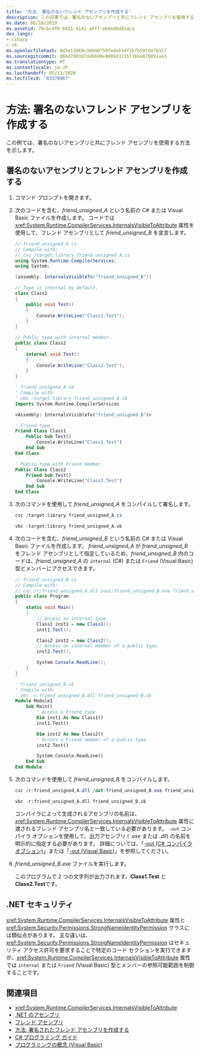 ```yaml
---
title: '方法: 署名のないフレンド アセンブリを作成する'
description: この記事では、署名のないアセンブリと共にフレンド アセンブリを使用する方法を示します。 .NET セキュリティについての情報が含まれています。
ms.date: 08/19/2019
ms.assetid: 78cbc4f0-b021-4141-a4ff-eb4edbd814ca
dev_langs:
- csharp
- vb
ms.openlocfilehash: 8d3e13669c36048759fedeb3df1bfb59fd476317
ms.sourcegitcommit: d6bd7903d7d46698e9d89d3725f3bb4876891aa3
ms.translationtype: HT
ms.contentlocale: ja-JP
ms.lasthandoff: 05/13/2020
ms.locfileid: "83378967"
---
```

# <a name="how-to-create-unsigned-friend-assemblies"></a>方法: 署名のないフレンド アセンブリを作成する

この例では、署名のないアセンブリと共にフレンド アセンブリを使用する方法を示します。

## <a name="create-an-assembly-and-a-friend-assembly"></a>署名のないアセンブリとフレンド アセンブリを作成する

1. コマンド プロンプトを開きます。

2. 次のコードを含む、*friend_unsigned_A* という名前の C# または Visual Basic ファイルを作成します。 コードでは <xref:System.Runtime.CompilerServices.InternalsVisibleToAttribute> 属性を使用して、フレンド アセンブリとして *friend_unsigned_B* を宣言します。

   ```csharp
   // friend_unsigned_A.cs
   // Compile with:
   // csc /target:library friend_unsigned_A.cs
   using System.Runtime.CompilerServices;
   using System;

   [assembly: InternalsVisibleTo("friend_unsigned_B")]

   // Type is internal by default.
   class Class1
   {
       public void Test()
       {
           Console.WriteLine("Class1.Test");
       }
   }

   // Public type with internal member.
   public class Class2
   {
       internal void Test()
       {
           Console.WriteLine("Class2.Test");
       }
   }
   ```

   ```vb
   ' friend_unsigned_A.vb
   ' Compile with:
   ' vbc -target:library friend_unsigned_A.vb
   Imports System.Runtime.CompilerServices

   <Assembly: InternalsVisibleTo("friend_unsigned_B")>

   ' Friend type.
   Friend Class Class1
       Public Sub Test()
           Console.WriteLine("Class1.Test")
       End Sub
   End Class

   ' Public type with Friend member.
   Public Class Class2
       Friend Sub Test()
           Console.WriteLine("Class2.Test")
       End Sub
   End Class
   ```

3. 次のコマンドを使用して *friend_unsigned_A* をコンパイルして署名します。

   ```csharp
   csc /target:library friend_unsigned_A.cs
   ```

   ```vb
   vbc -target:library friend_unsigned_A.vb
   ```

4. 次のコードを含む、*friend_unsigned_B* という名前の C# または Visual Basic ファイルを作成します。 *friend_unsigned_A* が *friend_unsigned_B* をフレンド アセンブリとして指定しているため、*friend_unsigned_B* 内のコードは、*friend_unsigned_A* の `internal` (C#) または `Friend` (Visual Basic) 型とメンバーにアクセスできます。

   ```csharp
   // friend_unsigned_B.cs
   // Compile with:
   // csc /r:friend_unsigned_A.dll /out:friend_unsigned_B.exe friend_unsigned_B.cs
   public class Program
   {
       static void Main()
       {
           // Access an internal type.
           Class1 inst1 = new Class1();
           inst1.Test();

           Class2 inst2 = new Class2();
           // Access an internal member of a public type.
           inst2.Test();

           System.Console.ReadLine();
       }
   }
   ```

   ```vb
   ' friend_unsigned_B.vb
   ' Compile with:
   ' vbc -r:friend_unsigned_A.dll friend_unsigned_B.vb
   Module Module1
       Sub Main()
           ' Access a Friend type.
           Dim inst1 As New Class1()
           inst1.Test()

           Dim inst2 As New Class2()
           ' Access a Friend member of a public type.
           inst2.Test()

           System.Console.ReadLine()
       End Sub
   End Module
   ```

5. 次のコマンドを使用して *friend_unsigned_B* をコンパイルします。

   ```csharp
   csc /r:friend_unsigned_A.dll /out:friend_unsigned_B.exe friend_unsigned_B.cs
   ```

   ```vb
   vbc -r:friend_unsigned_A.dll friend_unsigned_B.vb
   ```

   コンパイラによって生成されるアセンブリの名前は、<xref:System.Runtime.CompilerServices.InternalsVisibleToAttribute> 属性に渡されるフレンド アセンブリ名と一致している必要があります。 `-out` コンパイラ オプションを使用して、出力アセンブリ ( *.exe* または *.dll*) の名前を明示的に指定する必要があります。 詳細については、「[-out (C# コンパイラ オプション)](../../csharp/language-reference/compiler-options/out-compiler-option.md)」または「[-out (Visual Basic)](../../visual-basic/reference/command-line-compiler/out.md)」を参照してください。

6. *friend_unsigned_B.exe* ファイルを実行します。

   このプログラムで 2 つの文字列が出力されます。**Class1.Test** と **Class2.Test**です。

## <a name="net-security"></a>.NET セキュリティ

<xref:System.Runtime.CompilerServices.InternalsVisibleToAttribute> 属性と <xref:System.Security.Permissions.StrongNameIdentityPermission> クラスには類似点があります。 主な違いは、<xref:System.Security.Permissions.StrongNameIdentityPermission> はセキュリティ アクセス許可を要求することで特定のコード セクションを実行できますが、<xref:System.Runtime.CompilerServices.InternalsVisibleToAttribute> 属性では `internal` または `Friend` (Visual Basic) 型とメンバーの参照可能範囲を制御することです。

## <a name="see-also"></a>関連項目

- <xref:System.Runtime.CompilerServices.InternalsVisibleToAttribute>
- [.NET のアセンブリ](index.md)
- [フレンド アセンブリ](friend.md)
- [方法: 署名されたフレンド アセンブリを作成する](create-signed-friend.md)
- [C# プログラミング ガイド](../../csharp/programming-guide/index.md)
- [プログラミングの概念 (Visual Basic)](../../visual-basic/programming-guide/concepts/index.md)

